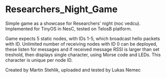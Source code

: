 # Researchers_Night_Game

Simple game as a showcase for Researchers' night (noc vedcu).
Implemented for TinyOS in NesC, tested on TelosB platform.

Game expects 5 static nodes, with IDs 1-5, which broadcast hello packets with ID. 
Unlimited number of receiving nodes with ID 0 can be deployed, these listen 
for messages and if received message RSSI is larger than set treshold, then displays 
single character, using Morse code and LEDs. This character is unique per node ID.  


Created by Martin Stehlik, uploaded and tested by Lukas Nemec 
